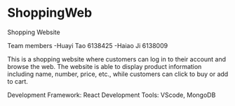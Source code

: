 # ShoppingWeb

Shopping Website

Team members
-Huayi Tao 6138425
-Haiao Ji 6138009

This is a shopping website where customers can log in to their account and browse the web. The website is able to display product information including name, number, price, etc., while customers can click to buy or add to cart.

Development Framework: React
Development Tools: VScode, MongoDB
